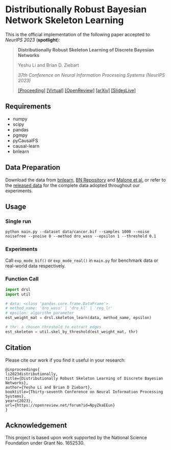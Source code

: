 # Distributionally Robust Bayesian Network Skeleton Learning

This is the official implementation of the following paper accepted to *NeurIPS 2023* (**spotlight**):

> **Distributionally Robust Skeleton Learning of Discrete Bayesian Networks**
> 
> Yeshu Li and Brian D. Ziebart
> 
> *37th Conference on Neural Information Processing Systems (NeurIPS 2023)*
> 
> [[Proceeding]](???) [[Virtual]](https://nips.cc/virtual/2023/poster/71840) [[OpenReview]](https://openreview.net/forum?id=NpyZkaEEun) [[arXiv]](https://arxiv.org/abs/2311.06117) [[SlidesLive]](???)

## Requirements

- numpy
- scipy
- pandas
- pgmpy
- pyCausalFS
- causal-learn
- bnlearn

## Data Preparation

Download the data from [bnlearn](https://www.bnlearn.com/bnrepository/), [BN Repository](https://www.cs.huji.ac.il/w~galel/Repository/) and [Malone et al.](http://bnportfolio.cs.helsinki.fi/) or refer to the [released data](https://github.com/DanielLeee/drslbn/releases/download/pre/data.zip) for the complete data adopted throughout our experiments.

## Usage

### Single run
```shell
python main.py --dataset data/cancer.bif --samples 1000 --noise noisefree --pnoise 0 --method dro_wass --epsilon 1 --threshold 0.1
```

### Experiments

Call `exp_mode_bif()` or `exp_mode_real()` in `main.py` for benchmark data or real-world data respectively.

### Function Call

```Python
import drsl
import util

# data: <class 'pandas.core.frame.DataFrame'>
# method_name: 'dro_wass' | 'dro_kl' | 'reg_lr'
# epsilon: algorithm parameter
est_weight_mat = drsl.skeleton_learn(data, method_name, epsilon)

# thr: a chosen threshold to extract edges
est_skeleton = util.skel_by_threshold(est_weight_mat, thr)
```



## Citation

Please cite our work if you find it useful in your research:

```
@inproceedings{
li2023distributionally,
title={Distributionally Robust Skeleton Learning of Discrete Bayesian Networks},
author={Yeshu Li and Brian D Ziebart},
booktitle={Thirty-seventh Conference on Neural Information Processing Systems},
year={2023},
url={https://openreview.net/forum?id=NpyZkaEEun}
}
```

## Acknowledgement

This project is based upon work supported by the National Science Foundation under Grant No. 1652530.
